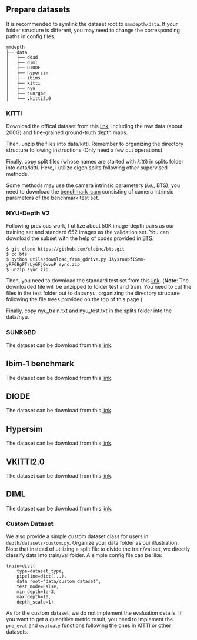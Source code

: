 ## Prepare datasets

It is recommended to symlink the dataset root to `$mmdepth/data`.
If your folder structure is different, you may need to change the corresponding paths in config files.

```none
mmdepth
├── data
│   ├── ddad 
│   ├── diml 
│   ├── DIODE 
│   ├── hypersim 
│   ├── ibims
│   ├── kitti 
│   ├── nyu 
│   ├── sunrgbd
│   └── vkitti2.0 
```

### **KITTI**

Download the offical dataset from this [link](http://www.cvlibs.net/datasets/kitti/eval_depth.php?benchmark=depth_prediction), including the raw data (about 200G) and fine-grained ground-truth depth maps. 

Then, unzip the files into data/kitti. Remember to organizing the directory structure following instructions (Only need a few cut operations). 

Finally, copy split files (whose names are started with *kitti*) in splits folder into data/kitti. Here, I utilize eigen splits following other supervised methods.

Some methods may use the camera intrinsic parameters (*i.e.,* BTS), you need to download the [benchmark_cam](https://drive.google.com/file/d/1ktSDTUx9dDViBKoAeqTERTay1813xfUK/view?usp=sharing) consisting of camera intrinsic parameters of the benchmark test set.

### **NYU-Depth V2**

Following previous work, I utilize about 50K image-depth pairs as our training set and standard 652 images as the validation set. You can download the subset with the help of codes provided in [BTS](https://github.com/cleinc/bts/tree/master/pytorch).

```shell
$ git clone https://github.com/cleinc/bts.git
$ cd bts
$ python utils/download_from_gdrive.py 1AysroWpfISmm-yRFGBgFTrLy6FjQwvwP sync.zip
$ unzip sync.zip
```

Then, you need to download the standard test set from this [link](https://cs.nyu.edu/~silberman/datasets/nyu_depth_v2.html). (**Note**: The downloaded file will be unzipped to folder test and train. You need to cut the files in the test folder out to data/nyu, organizing the directory structure following the file trees provided on the top of this page.)

Finally, copy nyu_train.txt and nyu_test.txt in the splits folder into the data/nyu.


### **SUNRGBD**

The dataset can be download from this [link](https://rgbd.cs.princeton.edu/). 

## **Ibim-1 benchmark**

The dataset can be download from this [link](https://www.asg.ed.tum.de/lmf/ibims1/). 

## **DIODE**

The dataset can be download from this [link](https://diode-dataset.org/). 

## **Hypersim**

The dataset can be download from this [link](https://github.com/apple/ml-hypersim). 

## **VKITTI2.0**

The dataset can be download from this [link](https://europe.naverlabs.com/research/computer-vision/proxy-virtual-worlds-vkitti-2/). 

## DIML

The dataset can be download from this [link](https://dimlrgbd.github.io/rawdata). 

### **Custom Dataset**

We also provide a simple custom dataset class for users in `depth/datasets/custom.py`. Organize your data folder as our illustration. Note that instead of utilizing a split file to divide the train/val set, we directly classify data into train/val folder. A simple config file can be like:

```
train=dict(
    type=dataset_type,
    pipeline=dict(...),
    data_root='data/custom_dataset',
    test_mode=False,
    min_depth=1e-3,
    max_depth=10,
    depth_scale=1)
```

As for the custom dataset, we do not implement the evaluation details. If you want to get a quantitive metric result, you need to implement the `pre_eval` and `evaluate` functions following the ones in KITTI or other datasets.